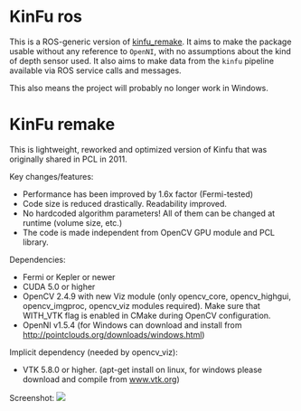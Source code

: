 KinFu ros
=========
This is a ROS-generic version of  [kinfu_remake](https://github.com/Nerei/kinfu_remake). It aims to make the package usable without any reference to `OpenNI`, with no assumptions about the kind of depth sensor used. It also aims to make data from the `kinfu` pipeline available via ROS service calls and messages.

This also means the project will probably no longer work in Windows.

KinFu remake
============

This is lightweight, reworked and optimized version of Kinfu that was originally shared in PCL in 2011. 

Key changes/features:
* Performance has been improved by 1.6x factor (Fermi-tested)
* Code size is reduced drastically. Readability improved. 
* No hardcoded algorithm parameters! All of them can be changed at runtime (volume size, etc.)
* The code is made independent from OpenCV GPU module and PCL library. 

Dependencies:
* Fermi or Kepler or newer
* CUDA 5.0 or higher
* OpenCV 2.4.9 with new Viz module (only opencv_core, opencv_highgui, opencv_imgproc, opencv_viz modules required). Make sure that WITH_VTK flag is enabled in CMake during OpenCV configuration.
* OpenNI v1.5.4 (for Windows can download and install from http://pointclouds.org/downloads/windows.html)

Implicit dependency (needed by opencv_viz):
* VTK 5.8.0 or higher. (apt-get install on linux, for windows please download and compile from www.vtk.org)

Screenshot:
![](https://raw.githubusercontent.com/personalrobotics/kinfu_ros/master/perf-39.5fps-Tesla-C2070.png)

